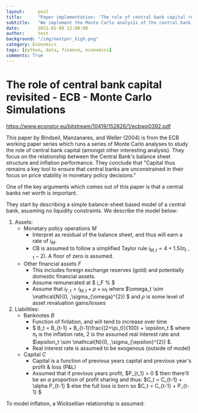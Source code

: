 ```yaml
---
layout:     post
title:      "Paper implementation: 'The role of central bank capital revisited'"
subtitle:   "We implement the Monte Carlo analysis of the central bank model from Bindseil, Manzanares, and Weller (2004) in Python."
date:       2021-01-09 12:00:00
author:     test
background: "/img/nextpnr_high.png"
category: Economics
tags: [python, data, finance, economics]
comments: True
---
```


# The role of central bank capital revisited - ECB - Monte Carlo Simulations

https://www.econstor.eu/bitstream/10419/152826/1/ecbwp0392.pdf

This paper by Bindseil, Manzanares, and Weller (2004) is from the ECB working paper series which runs a series of Monte Carlo analyses to study the role of central bank capital (amongst other interesting analysis). They focus on the relationship between the Central Bank's balance sheet structure and inflation performance. They conclude that "Capital thus remains a key tool to ensure that central banks are unconstrained in their focus on price stability in monetary policy decisions."

One of the key arguments which comes out of this paper is that a central banks net worth is important.

They start by describing a simple balance-sheet based model of a central bank, asusming no liquidity constraints. We describe the model below:

1. Assets:
    * Monetary policy operations $M$
        * Interpret as residual of the balance sheet, and thus will earn a rate of $i_M %$.
        * CB is assumed to follow a simplified Taylor rule $i_{M,t} = 4 + 1.5(\pi_{t-1} - 2)$. A floor of zero is assumed.
    * Other financial assets $F$
        * This includes foreign exchange reserves (gold) and potentially domestic financial assets.
        * Assume remunerated at $ i_F % $
        * Assume that $i_{F,t} = i_{M,t} + \rho + \omega_t$ where $\omega_t \sim \mathcal{N}(0, \,\sigma_{\omega}^{2}) $ and $\rho$ is some level of asset revaluation gains/losses
2. Liabilities:
    * Banknotes $B$
        * Function of finlation, and will tend to increase over time
        * $ B_t = B_{t-1} + B_{t-1}\frac{(2+\pi_t)}{100} + \epsilon_t $ where $\pi_t$ is the inflation rate, $2$ is the assumed real interest rate and $\epsilon_t \sim \mathcal{N}(0, \,\sigma_{\epsilon}^{2}) $.
        * Real interest rate is assumed to be exogenous (outside of model)
    * Capital $C$
        * Capital is a function of previous years capital and previous year's profit & loss (P&L)
        * Assumed that if previous years profit, $P_{t_1} > 0 $ then there'll be an $\alpha$ proportion of profit sharing and thus: $C_t = C_{t-1} + \alpha P_{t-1} $ else the full loss is born so $C_t = C_{t-1} + P_{t-1} $

To model inflation, a Wicksellian relationship is assumed:
